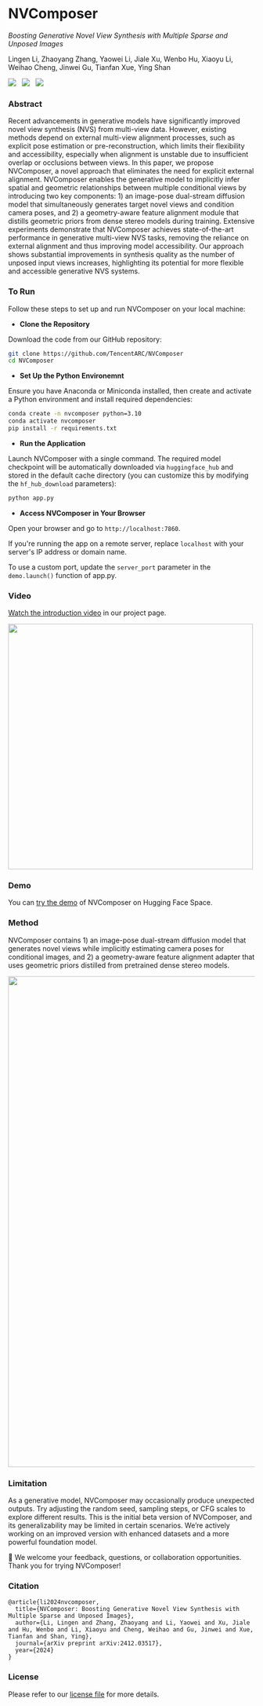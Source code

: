 # NVComposer

*Boosting Generative Novel View Synthesis with Multiple Sparse and Unposed Images*

Lingen Li, Zhaoyang Zhang, Yaowei Li, Jiale Xu, Wenbo Hu, Xiaoyu Li, Weihao Cheng, Jinwei Gu, Tianfan Xue, Ying Shan

 <a href='https://lg-li.github.io/project/nvcomposer'><img src='https://img.shields.io/badge/Project-Page-Green'></a> &nbsp;
 <a href='https://huggingface.co/spaces/TencentARC/NVComposer'><img src='https://img.shields.io/badge/%F0%9F%A4%97%20Hugging%20Face-Demo-blue'></a> &nbsp;
 <a href="https://arxiv.org/abs/2412.03517"><img src="https://img.shields.io/static/v1?label=Arxiv Preprint&message=NVComposer&color=red&logo=arxiv"></a>
 
### Abstract 

Recent advancements in generative models have significantly improved novel view synthesis (NVS) from multi-view data. However, existing methods depend on external multi-view alignment processes, such as explicit pose estimation or pre-reconstruction, which limits their flexibility and accessibility, especially when alignment is unstable due to insufficient overlap or occlusions between views. In this paper, we propose NVComposer, a novel approach that eliminates the need for explicit external alignment. NVComposer enables the generative model to implicitly infer spatial and geometric relationships between multiple conditional views by introducing two key components: 1) an image-pose dual-stream diffusion model that simultaneously generates target novel views and condition camera poses, and 2) a geometry-aware feature alignment module that distills geometric priors from dense stereo models during training. Extensive experiments demonstrate that NVComposer achieves state-of-the-art performance in generative multi-view NVS tasks, removing the reliance on external alignment and thus improving model accessibility. Our approach shows substantial improvements in synthesis quality as the number of unposed input views increases, highlighting its potential for more flexible and accessible generative NVS systems.

### To Run

Follow these steps to set up and run NVComposer on your local machine:

- **Clone the Repository**

Download the code from our GitHub repository:
```bash
git clone https://github.com/TencentARC/NVComposer
cd NVComposer
```

- **Set Up the Python Environemnt**

Ensure you have Anaconda or Miniconda installed, then create and activate a Python environment and install required dependencies:

```bash
conda create -n nvcomposer python=3.10
conda activate nvcomposer
pip install -r requirements.txt
```

- **Run the Application**

Launch NVComposer with a single command. The required model checkpoint will be automatically downloaded via `huggingface_hub` and stored in the default cache directory (you can customize this by modifying the `hf_hub_download` parameters):

```bash
python app.py
```

- **Access NVComposer in Your Browser**

Open your browser and go to `http://localhost:7860`.

If you're running the app on a remote server, replace `localhost` with your server's IP address or domain name.

To use a custom port, update the `server_port` parameter in the `demo.launch()` function of app.py.

### Video

[Watch the introduction video](https://lg-li.github.io/project/nvcomposer) in our project page.

[<img src="https://lg-li.github.io/pub-images/li2024nvcomposer-video-cover-2.jpg" width="500">](https://lg-li.github.io/project/nvcomposer)

### Demo

You can [try the demo](https://huggingface.co/spaces/TencentARC/NVComposer) of NVComposer on Hugging Face Space.

### Method

NVComposer contains 1) an image-pose dual-stream diffusion model that generates novel views while implicitly estimating camera poses for conditional images, 
and 2) a geometry-aware feature alignment adapter that uses geometric priors distilled from pretrained dense stereo models.

<img src="https://lg-li.github.io/pub-images/li2024nvcomposer-model.jpg" width="1000">


### Limitation

As a generative model, NVComposer may occasionally produce unexpected outputs. Try adjusting the random seed, sampling steps, or CFG scales to explore different results.
This is the initial beta version of NVComposer, and its generalizability may be limited in certain scenarios. We’re actively working on an improved version with enhanced datasets and a more powerful foundation model.

🤗 We welcome your feedback, questions, or collaboration opportunities. Thank you for trying NVComposer!

### Citation

```
@article{li2024nvcomposer,
  title={NVComposer: Boosting Generative Novel View Synthesis with Multiple Sparse and Unposed Images},
  author={Li, Lingen and Zhang, Zhaoyang and Li, Yaowei and Xu, Jiale and Hu, Wenbo and Li, Xiaoyu and Cheng, Weihao and Gu, Jinwei and Xue, Tianfan and Shan, Ying},
  journal={arXiv preprint arXiv:2412.03517},
  year={2024}
}
```

### License

Please refer to our [license file](https://github.com/TencentARC/NVComposer/blob/main/LICENSE) for more details.